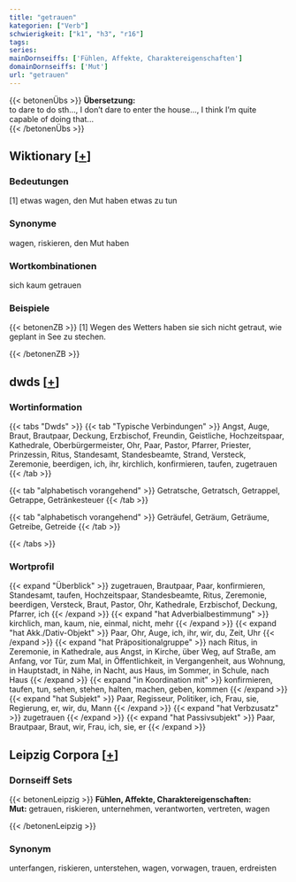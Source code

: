 ```yaml
---
title: "getrauen"
kategorien: ["Verb"]
schwierigkeit: ["k1", "h3", "r16"]
tags:
series:
mainDornseiffs: ['Fühlen, Affekte, Charaktereigenschaften']
domainDornseiffs: ['Mut']
url: "getrauen"
---
```


{{< betonenÜbs >}}
**Übersetzung:**  
to dare to do sth..., I don’t dare to enter the house..., I think I’m quite capable of doing that...  
{{< /betonenÜbs >}}

## Wiktionary [[+](https://de.wiktionary.org/wiki/getrauen)]

### Bedeutungen
[1] etwas wagen, den Mut haben etwas zu tun  

### Synonyme
wagen, riskieren, den Mut haben  

### Wortkombinationen
sich kaum getrauen  

### Beispiele
{{< betonenZB >}}
[1] Wegen des Wetters haben sie sich nicht getraut, wie geplant in See zu stechen.  

{{< /betonenZB >}}


## dwds [[+](https://www.dwds.de/wb/getrauen)]

### Wortinformation
{{< tabs "Dwds" >}}
{{< tab "Typische Verbindungen" >}}
Angst, Auge, Braut, Brautpaar, Deckung, Erzbischof, Freundin, Geistliche, Hochzeitspaar, Kathedrale, Oberbürgermeister, Ohr, Paar, Pastor, Pfarrer, Priester, Prinzessin, Ritus, Standesamt, Standesbeamte, Strand, Versteck, Zeremonie, beerdigen, ich, ihr, kirchlich, konfirmieren, taufen, zugetrauen
{{< /tab >}}

{{< tab "alphabetisch vorangehend" >}}
Getratsche, Getratsch, Getrappel, Getrappe, Getränkesteuer
{{< /tab >}}

{{< tab "alphabetisch vorangehend" >}}
Geträufel, Geträum, Geträume, Getreibe, Getreide
{{< /tab >}}

{{< /tabs >}}

### Wortprofil
{{< expand "Überblick" >}} zugetrauen, Brautpaar, Paar, konfirmieren, Standesamt, taufen, Hochzeitspaar, Standesbeamte, Ritus, Zeremonie, beerdigen, Versteck, Braut, Pastor, Ohr, Kathedrale, Erzbischof, Deckung, Pfarrer, ich {{< /expand >}}
{{< expand "hat Adverbialbestimmung" >}} kirchlich, man, kaum, nie, einmal, nicht, mehr {{< /expand >}}
{{< expand "hat Akk./Dativ-Objekt" >}} Paar, Ohr, Auge, ich, ihr, wir, du, Zeit, Uhr {{< /expand >}}
{{< expand "hat Präpositionalgruppe" >}} nach Ritus, in Zeremonie, in Kathedrale, aus Angst, in Kirche, über Weg, auf Straße, am Anfang, vor Tür, zum Mal, in Öffentlichkeit, in Vergangenheit, aus Wohnung, in Hauptstadt, in Nähe, in Nacht, aus Haus, im Sommer, in Schule, nach Haus {{< /expand >}}
{{< expand "in Koordination mit" >}} konfirmieren, taufen, tun, sehen, stehen, halten, machen, geben, kommen {{< /expand >}}
{{< expand "hat Subjekt" >}} Paar, Regisseur, Politiker, ich, Frau, sie, Regierung, er, wir, du, Mann {{< /expand >}}
{{< expand "hat Verbzusatz" >}} zugetrauen {{< /expand >}}
{{< expand "hat Passivsubjekt" >}} Paar, Brautpaar, Braut, wir, Frau, ich, sie, er {{< /expand >}}

## Leipzig Corpora [[+](https://corpora.uni-leipzig.de/en/res?word=getrauen&corpusId=deu_newscrawl-public_2018)]

### Dornseiff Sets
{{< betonenLeipzig >}}
**Fühlen, Affekte, Charaktereigenschaften:**  
**Mut:** getrauen, riskieren, unternehmen, verantworten, vertreten, wagen  

{{< /betonenLeipzig >}}

### Synonym
unterfangen, riskieren, unterstehen, wagen, vorwagen, trauen, erdreisten

